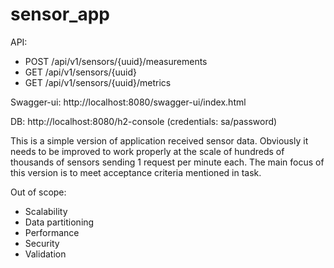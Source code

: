# sensor_app
API:
- POST /api/v1/sensors/{uuid}/measurements
- GET /api/v1/sensors/{uuid}
- GET /api/v1/sensors/{uuid}/metrics

Swagger-ui:
http://localhost:8080/swagger-ui/index.html

DB:
http://localhost:8080/h2-console (credentials: sa/password)

This is a simple version of application received sensor data. 
Obviously it needs to be improved to work properly at the scale of hundreds of 
thousands of sensors sending 1 request per minute each.
The main focus of this version is to meet acceptance criteria mentioned in task.

Out of scope:
- Scalability
- Data partitioning
- Performance
- Security
- Validation


